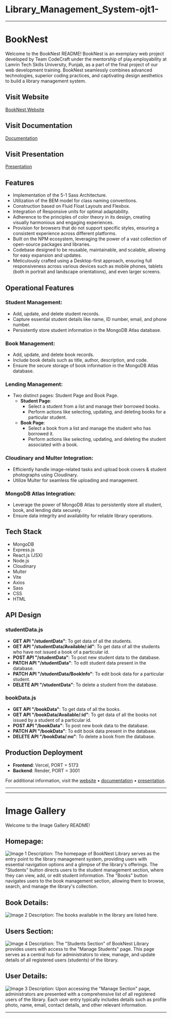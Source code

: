 # Library_Management_System-ojt1-

---

# BookNest

Welcome to the BookNest README! BookNest is an exemplary web project developed by Team CodeCraft under the mentorship of play.employability at Lamrin Tech Skills University, Punjab, as a part of the final project of our web development training. BookNest seamlessly combines advanced technologies, superior coding practices, and captivating design aesthetics to build a library management system.

## Visit Website

[BookNest Website](https://booknest.vercel.app/)

## Visit Documentation

[Documentation](#)

## Visit Presentation

[Presentation](#)

## Features

- Implementation of the 5-1 Sass Architecture.
- Utilization of the BEM model for class naming conventions.
- Construction based on Fluid Float Layouts and Flexbox.
- Integration of Responsive units for optimal adaptability.
- Adherence to the principles of color theory in its design, creating visually harmonious and engaging experiences.
- Provision for browsers that do not support specific styles, ensuring a consistent experience across different platforms.
- Built on the NPM ecosystem, leveraging the power of a vast collection of open-source packages and libraries.
- Codebase designed to be reusable, maintainable, and scalable, allowing for easy expansion and updates.
- Meticulously crafted using a Desktop-first approach, ensuring full responsiveness across various devices such as mobile phones, tablets (both in portrait and landscape orientations), and even larger screens.

## Operational Features

### Student Management:

- Add, update, and delete student records.
- Capture essential student details like name, ID number, email, and phone number.
- Persistently store student information in the MongoDB Atlas database.

### Book Management:

- Add, update, and delete book records.
- Include book details such as title, author, description, and code.
- Ensure the secure storage of book information in the MongoDB Atlas database.

### Lending Management:

- Two distinct pages: Student Page and Book Page.
  - **Student Page**:
    - Select a student from a list and manage their borrowed books.
    - Perform actions like selecting, updating, and deleting books for a particular student.
  - **Book Page**:
    - Select a book from a list and manage the student who has borrowed it.
    - Perform actions like selecting, updating, and deleting the student associated with a book.

### Cloudinary and Multer Integration:

- Efficiently handle image-related tasks and upload book covers & student photographs using Cloudinary.
- Utilize Multer for seamless file uploading and management.

### MongoDB Atlas Integration:

- Leverage the power of MongoDB Atlas to persistently store all student, book, and lending data securely.
- Ensure data integrity and availability for reliable library operations.

## Tech Stack

- MongoDB
- Express.js
- React.js (JSX)
- Node.js
- Cloudinary
- Multer
- Vite
- Axios
- Sass
- CSS
- HTML

## API Design

### studentData.js

- **GET API "/studentData"**: To get data of all the students.
- **GET API "/studentData/Available/:id"**: To get data of all the students who have not issued a book of a particular id.
- **POST API "/studentData"**: To post new student data to the database.
- **PATCH API "/studentData"**: To edit student data present in the database.
- **PATCH API "/studentData/BookInfo"**: To edit book data for a particular student.
- **DELETE API "/studentData"**: To delete a student from the database.

### bookData.js

- **GET API "/bookData"**: To get data of all the books.
- **GET API "/bookData/Available/:id"**: To get data of all the books not issued by a student of a particular id.
- **POST API "/bookData"**: To post new book data to the database.
- **PATCH API "/bookData"**: To edit book data present in the database.
- **DELETE API "/bookData/:no"**: To delete a book from the database.

## Production Deployment

- **Frontend**: Vercel, PORT = 5173
- **Backend**: Render, PORT = 3001

For additional information, visit the [website](https://booknest.vercel.app/) • [documentation](#) • [presentation](#).

--- 







---

# Image Gallery

Welcome to the Image Gallery README! 

## Homepage:
![Image 1](./readme_images/homepage.png)
Description: The homepage of BookNest Library serves as the entry point to the library
management system, providing users with essential navigation options and a
glimpse of the library's offerings.
The "Students" button directs users to the student management section,
where they can view, add, or edit student information.
The "Books" button navigates users to the book management section,
allowing them to browse, search, and manage the library's collection.

## Book Details:
![Image 2](./readme_images/bookDetails.png)
Description: The books available in the library are listed here.

## Users Section:
![Image 4](./readme_images/users.png)
Description: The "Students Section" of BookNest Library provides users with
access to the "Manage Students" page. This page serves as a central hub for
administrators to view, manage, and update details of all registered users
(students) of the library.

## User Details:
![Image 3](./readme_images/userDetails.png)
Description: Upon accessing the "Manage Section" page, administrators are
presented with a comprehensive list of all registered users of the library.
Each user entry typically includes details such as profile photo, name,
email, contact details, and other relevant information.



---
